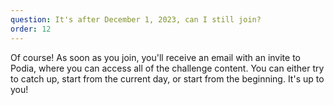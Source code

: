 ```yaml
---
question: It's after December 1, 2023, can I still join?
order: 12
---
```


Of course! As soon as you join, you'll receive an email with an invite to Podia, where you can access all of the challenge content. You can either try to catch up, start from the current day, or start from the beginning. It's up to you!
